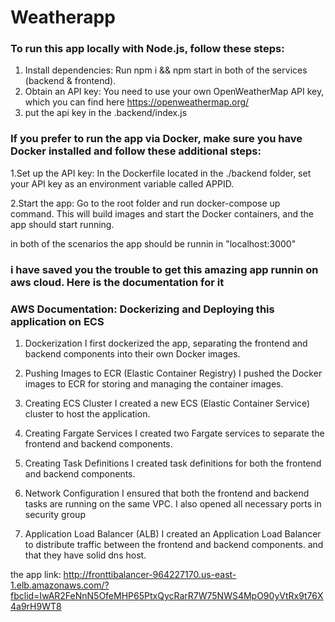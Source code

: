 # Weatherapp

### To run this app locally with Node.js, follow these steps:

1. Install dependencies: Run npm i && npm start in both of the services (backend & frontend).
2. Obtain an API key: You need to use your own OpenWeatherMap API key, which you can find here https://openweathermap.org/
3. put the api key in the .backend/index.js 
   
### If you prefer to run the app via Docker, make sure you have Docker installed and follow these additional steps:

1.Set up the API key: In the Dockerfile located in the ./backend folder, set your API key as an environment variable called APPID.

2.Start the app: Go to the root folder and run docker-compose up command. This will build images and start the Docker containers, and the app should start running.

in both of the scenarios the app should be runnin in "localhost:3000" 


### i have saved you the trouble to get this amazing app runnin on aws cloud. Here is the documentation for it

### AWS Documentation: Dockerizing and Deploying this application on ECS

1. Dockerization
I first dockerized the app, separating the frontend and backend components into their own Docker images.

2. Pushing Images to ECR (Elastic Container Registry)
I pushed the Docker images to ECR for storing and managing the container images.

3. Creating ECS Cluster
I created a new ECS (Elastic Container Service) cluster to host the application.

4. Creating Fargate Services
I created two Fargate services to separate the frontend and backend components.

5. Creating Task Definitions
I created task definitions for both the frontend and backend components.

6. Network Configuration
I ensured that both the frontend and backend tasks are running on the same VPC. I also opened all necessary ports in security group

7. Application Load Balancer (ALB)
I created an Application Load Balancer to distribute traffic between the frontend and backend components. and that they have solid dns host.

the app link: http://fronttibalancer-964227170.us-east-1.elb.amazonaws.com/?fbclid=IwAR2FeNnN5OfeMHP65PtxQycRarR7W75NWS4MpO90yVtRx9t76X4a9rH9WT8

